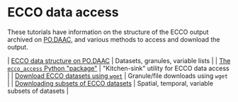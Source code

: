 # ECCO data access

These tutorials have information on the structure of the ECCO output archived on [PO.DAAC](https://podaac.jpl.nasa.gov), and various methods to access and download the output.

| [ECCO data structure on PO.DAAC](./ECCO_data_structure.md) | Datasets, granules, variable lists |
| [The `ecco_access` Python "package"](./ECCO_access_intro.ipynb) | "Kitchen-sink" utility for ECCO data access |
| [Download ECCO datasets using `wget`](./wget_download_tutorial.md) | Granule/file downloads using `wget` |
| [Downloading subsets of ECCO datasets](./ECCO_subsets_tutorial.ipynb) | Spatial, temporal, variable subsets of datasets |